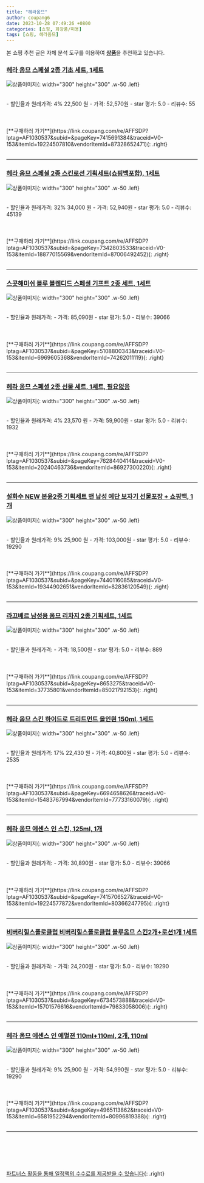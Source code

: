 ```yaml
---
title: "헤라옴므"
author: coupang6
date: 2023-10-28 07:49:26 +0800
categories: [쇼핑, 화장품/미용]
tags: [쇼핑, 헤라옴므]
---
```


본 쇼핑 추천 글은 자체 분석 도구를 이용하여 [**상품**](https://link.coupang.com/a/bao1ui)을 추천하고 있습니다.

### [헤라 옴므 스페셜 2종 기초 세트, 1세트](https://link.coupang.com/re/AFFSDP?lptag=AF1030537&subid=&pageKey=7415691384&traceid=V0-153&itemId=19224507810&vendorItemId=87328652471)

![상품이미지](https://thumbnail8.coupangcdn.com/thumbnails/remote/230x230ex/image/vendor_inventory/1231/473951b8d0ced33f573bdc05a5f3cb2a02b64b0f40899380361ae49b3c1f.png){: width="300" height="300" .w-50 .left}


<br>
- 할인율과 원래가격: 4%  22,500   원
- 가격: 52,570원
- star 평가: 5.0
- 리뷰수: 55
<br>
<br>
<br>
<br>
[**구매하러 가기**](https://link.coupang.com/re/AFFSDP?lptag=AF1030537&subid=&pageKey=7415691384&traceid=V0-153&itemId=19224507810&vendorItemId=87328652471){: .right}
<br>
<br>

---

### [헤라 옴므 스페셜 2종 스킨로션 기획세트(쇼핑백포함), 1세트](https://link.coupang.com/re/AFFSDP?lptag=AF1030537&subid=&pageKey=7342803533&traceid=V0-153&itemId=18877015569&vendorItemId=87006492452)

![상품이미지](https://thumbnail8.coupangcdn.com/thumbnails/remote/230x230ex/image/vendor_inventory/1231/473951b8d0ced33f573bdc05a5f3cb2a02b64b0f40899380361ae49b3c1f.png){: width="300" height="300" .w-50 .left}


<br>
- 할인율과 원래가격: 32%  34,000   원
- 가격: 52,940원
- star 평가: 5.0
- 리뷰수: 45139
<br>
<br>
<br>
<br>
[**구매하러 가기**](https://link.coupang.com/re/AFFSDP?lptag=AF1030537&subid=&pageKey=7342803533&traceid=V0-153&itemId=18877015569&vendorItemId=87006492452){: .right}
<br>
<br>

---

### [스콧해미쉬 블루 블렌디드 스페셜 기프트 2종 세트, 1세트](https://link.coupang.com/re/AFFSDP?lptag=AF1030537&subid=&pageKey=5108800343&traceid=V0-153&itemId=6969605368&vendorItemId=74262011119)

![상품이미지](https://thumbnail7.coupangcdn.com/thumbnails/remote/230x230ex/image/rs_quotation_api/javlvzm9/fe7b8f46baa643348b64cbf2f13b770a.png){: width="300" height="300" .w-50 .left}


<br>
- 할인율과 원래가격: 
- 가격: 85,090원
- star 평가: 5.0
- 리뷰수: 39066
<br>
<br>
<br>
<br>
[**구매하러 가기**](https://link.coupang.com/re/AFFSDP?lptag=AF1030537&subid=&pageKey=5108800343&traceid=V0-153&itemId=6969605368&vendorItemId=74262011119){: .right}
<br>
<br>

---

### [헤라 옴므 스페셜 2종 선물 세트, 1세트, 필요없음](https://link.coupang.com/re/AFFSDP?lptag=AF1030537&subid=&pageKey=7628440414&traceid=V0-153&itemId=20240463736&vendorItemId=86927300220)

![상품이미지](https://thumbnail7.coupangcdn.com/thumbnails/remote/230x230ex/image/vendor_inventory/a074/72f43a725e8ba33f1eaf6610b305c8c9d1aa98b0361c2950940fbb033717.png){: width="300" height="300" .w-50 .left}


<br>
- 할인율과 원래가격: 4%  23,570   원
- 가격: 59,900원
- star 평가: 5.0
- 리뷰수: 1932
<br>
<br>
<br>
<br>
[**구매하러 가기**](https://link.coupang.com/re/AFFSDP?lptag=AF1030537&subid=&pageKey=7628440414&traceid=V0-153&itemId=20240463736&vendorItemId=86927300220){: .right}
<br>
<br>

---

### [설화수 NEW 본윤2종 기획세트 맨 남성 예단 보자기 선물포장 + 쇼핑백, 1개](https://link.coupang.com/re/AFFSDP?lptag=AF1030537&subid=&pageKey=7440116085&traceid=V0-153&itemId=19344902651&vendorItemId=82836120549)

![상품이미지](https://thumbnail10.coupangcdn.com/thumbnails/remote/230x230ex/image/vendor_inventory/9b9a/9605835c74937082fbb11798e7959a87960abdef8afac8890f013545b4ed.jpg){: width="300" height="300" .w-50 .left}


<br>
- 할인율과 원래가격: 9%  25,900   원
- 가격: 103,000원
- star 평가: 5.0
- 리뷰수: 19290
<br>
<br>
<br>
<br>
[**구매하러 가기**](https://link.coupang.com/re/AFFSDP?lptag=AF1030537&subid=&pageKey=7440116085&traceid=V0-153&itemId=19344902651&vendorItemId=82836120549){: .right}
<br>
<br>

---

### [라끄베르 남성용 옴므 리차지 2종 기획세트, 1세트](https://link.coupang.com/re/AFFSDP?lptag=AF1030537&subid=&pageKey=8653275&traceid=V0-153&itemId=37735801&vendorItemId=85021792153)

![상품이미지](https://thumbnail8.coupangcdn.com/thumbnails/remote/230x230ex/image/vendor_inventory/b982/870586108d0a77fdb08d54b7b158e9d5109924b739eead5613205ace8d7f.jpg){: width="300" height="300" .w-50 .left}


<br>
- 할인율과 원래가격: 
- 가격: 18,500원
- star 평가: 5.0
- 리뷰수: 889
<br>
<br>
<br>
<br>
[**구매하러 가기**](https://link.coupang.com/re/AFFSDP?lptag=AF1030537&subid=&pageKey=8653275&traceid=V0-153&itemId=37735801&vendorItemId=85021792153){: .right}
<br>
<br>

---

### [헤라 옴므 스킨 하이드로 트리트먼트 올인원 150ml, 1세트](https://link.coupang.com/re/AFFSDP?lptag=AF1030537&subid=&pageKey=6694658626&traceid=V0-153&itemId=15483767994&vendorItemId=77733160079)

![상품이미지](https://thumbnail9.coupangcdn.com/thumbnails/remote/230x230ex/image/retail/images/4457362455104243-d6ffbd55-14ba-46ed-96c4-83538382b473.jpg){: width="300" height="300" .w-50 .left}


<br>
- 할인율과 원래가격: 17%  22,430   원
- 가격: 40,800원
- star 평가: 5.0
- 리뷰수: 2535
<br>
<br>
<br>
<br>
[**구매하러 가기**](https://link.coupang.com/re/AFFSDP?lptag=AF1030537&subid=&pageKey=6694658626&traceid=V0-153&itemId=15483767994&vendorItemId=77733160079){: .right}
<br>
<br>

---

### [헤라 옴므 에센스 인 스킨, 125ml, 1개](https://link.coupang.com/re/AFFSDP?lptag=AF1030537&subid=&pageKey=7415706527&traceid=V0-153&itemId=19224577872&vendorItemId=80366247795)

![상품이미지](https://thumbnail7.coupangcdn.com/thumbnails/remote/230x230ex/image/vendor_inventory/f5c6/6f98c33887a2a212feba71d54a345b27752d485e1197d222ab61c72ed963.jpg){: width="300" height="300" .w-50 .left}


<br>
- 할인율과 원래가격: 
- 가격: 30,890원
- star 평가: 5.0
- 리뷰수: 39066
<br>
<br>
<br>
<br>
[**구매하러 가기**](https://link.coupang.com/re/AFFSDP?lptag=AF1030537&subid=&pageKey=7415706527&traceid=V0-153&itemId=19224577872&vendorItemId=80366247795){: .right}
<br>
<br>

---

### [비버리힐스폴로클럽 비버리힐스폴로클럽 블루옴므 스킨2개+로션1개 1세트](https://link.coupang.com/re/AFFSDP?lptag=AF1030537&subid=&pageKey=6734573888&traceid=V0-153&itemId=15701576616&vendorItemId=79833058006)

![상품이미지](https://thumbnail10.coupangcdn.com/thumbnails/remote/230x230ex/image/vendor_inventory/b5b3/3202c0db5ccaab932016a70938f5ca9e6d2fbe3330293e8955cea2621b26.jpg){: width="300" height="300" .w-50 .left}


<br>
- 할인율과 원래가격: 
- 가격: 24,200원
- star 평가: 5.0
- 리뷰수: 19290
<br>
<br>
<br>
<br>
[**구매하러 가기**](https://link.coupang.com/re/AFFSDP?lptag=AF1030537&subid=&pageKey=6734573888&traceid=V0-153&itemId=15701576616&vendorItemId=79833058006){: .right}
<br>
<br>

---

### [헤라 옴므 에센스 인 에멀젼 110ml+110ml, 2개, 110ml](https://link.coupang.com/re/AFFSDP?lptag=AF1030537&subid=&pageKey=4965113862&traceid=V0-153&itemId=6581952294&vendorItemId=80996819388)

![상품이미지](https://thumbnail8.coupangcdn.com/thumbnails/remote/230x230ex/image/vendor_inventory/e98f/9dc7446a83e95fff635ed67598dde7eb394b9341aee9008ae94d93a05f33.jpg){: width="300" height="300" .w-50 .left}


<br>
- 할인율과 원래가격: 9%  25,900   원
- 가격: 54,990원
- star 평가: 5.0
- 리뷰수: 19290
<br>
<br>
<br>
<br>
[**구매하러 가기**](https://link.coupang.com/re/AFFSDP?lptag=AF1030537&subid=&pageKey=4965113862&traceid=V0-153&itemId=6581952294&vendorItemId=80996819388){: .right}
<br>
<br>

---
<br><br><br><br><br> [파트너스 활동을 통해 일정액의 수수료를 제공받을 수 있습니다](https://link.coupang.com/a/bao1ui){: .right}